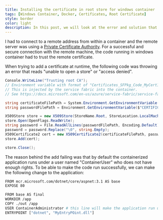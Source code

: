 ```yaml
---
title: Installing the certificate in root store for windows container
tags: [Windows Container, Docker, Certificates, Root Certificate]
style: border 
color: light 
description: In this post, we will look at the error and solution that we see when trying to install a certificate in root store for a windows container.
---
```


I had to connect to a remote address from within a container and the remote server was using a [Private Certificate Authority](https://searchsecurity.techtarget.com/definition/private-CA-private-PKI). For a successful and secure connection with the remote machine, the code running in windows container had to trust the remote certificate. 

When trying to add a certificate at runtime, the following code was throwing an error that reads "unable to open a store" or "access denied".

```csharp
Console.WriteLine("Trusting root CA");
// Environment variable with format of "Certificates_SFPkg_Code_MyCert1_PFX" will have path to the certificate file
// This is injected by the service fabric into the container. 
// See https://docs.microsoft.com/en-us/azure/service-fabric/service-fabric-securing-containers for more details.

string certificateFilePath = System.Environment.GetEnvironmentVariable("Certificates_SFPkg_Code_RootCACert_PFX");
string passwordFilePath = Environment.GetEnvironmentVariable($"CERTIFICATES_SFPkg_CODE_RootCACert_PASSWORD");

X509Store store = new X509Store(StoreName.Root, StoreLocation.LocalMachine);
store.Open(OpenFlags.ReadWrite);
string password = File.ReadAllLines(passwordFilePath, Encoding.Default)[0];
password = password.Replace("\0", string.Empty);
X509Certificate2 cert = new X509Certificate2(certificateFilePath, password);
store.Add(cert);

store.Close();
```

The reason behind the add failing was that by default the containerized application runs under a user named "ContainerUser" who does not have enough rights. To be able to make the code run successfully, we can make the following change to the application: 

```bash
FROM mcr.microsoft.com/dotnet/core/aspnet:3.1 AS base
EXPOSE 80

FROM base AS final
WORKDIR /app
COPY ./out /app
USER ContainerAdministrator # this line will make the application run under ContainerAdministrator and certificate add to Root store will work
ENTRYPOINT ["dotnet", "MyEntryPOint.dll"]
```